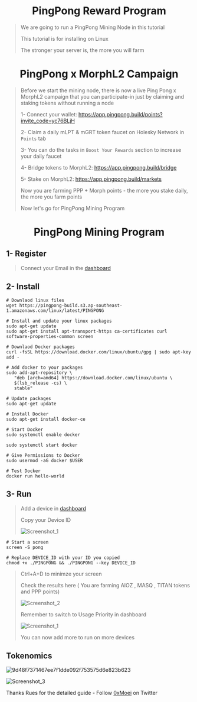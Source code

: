 <h1 align="center"> PingPong Reward Program </h1>

> We are going to run a PingPong Mining Node in this tutorial
>
> This tutorial is for installing on Linux
>
> The stronger your server is, the more you will farm

<h1 align="center"> PingPong x MorphL2 Campaign </h1>

> Before we start the mining node, there is now a live Ping Pong x MorphL2 campaign that you can participate-in just by claiming and staking tokens without running a node
>
> 1- Connect your wallet: https://app.pingpong.build/points?invite_code=yc76BLjH
>
> 2- Claim a daily mLPT & mGRT token faucet on Holesky Network in `Points` tab
>
> 3- You can do the tasks in `Boost Your Rewards` section to increase your daily faucet
>
> 4- Bridge tokens to MorphL2: https://app.pingpong.build/bridge
>
> 5- Stake on MorphL2: https://app.pingpong.build/markets
>
> Now you are farming PPP + Morph points - the more you stake daily, the more you farm points
>
> Now let's go for PingPong Mining Program

<h1 align="center"> PingPong Mining Program </h1>

## 1- Register
> Connect your Email in the [dashboard](https://harvester.pingpong.build/)

## 2- Install
```console
# Downlaod linux files
wget https://pingpong-build.s3.ap-southeast-1.amazonaws.com/linux/latest/PINGPONG
```

```console
# Install and update your linux packages
sudo apt-get update
sudo apt-get install apt-transport-https ca-certificates curl software-properties-common screen

# Downlaod Docker packages
curl -fsSL https://download.docker.com/linux/ubuntu/gpg | sudo apt-key add -

# Add docker to your packages
sudo add-apt-repository \
   "deb [arch=amd64] https://download.docker.com/linux/ubuntu \
   $(lsb_release -cs) \
   stable"

# Update packages
sudo apt-get update

# Install Docker
sudo apt-get install docker-ce

# Start Docker
sudo systemctl enable docker

sudo systemctl start docker

# Give Permissions to Docker
sudo usermod -aG docker $USER

# Test Docker
docker run hello-world
```

## 3- Run
> Add a device in [dashboard](https://harvester.pingpong.build/devices)
>
> Copy your Device ID
>
> ![Screenshot_1](https://github.com/0xmoei/pingpong-mining/assets/90371338/1b8a0269-8cf9-4eec-bab7-66744a933ffb)

```console
# Start a screen
screen -S pong
```

```console
# Replace DEVICE_ID with your ID you copied
chmod +x ./PINGPONG && ./PINGPONG --key DEVICE_ID
```

> Ctrl+A+D to minimze your screen
>
> Check the results here ( You are farming AIOZ , MASQ , TITAN tokens and PPP points)
>
> ![Screenshot_2](https://github.com/0xmoei/pingpong-mining/assets/90371338/0d1a0882-4063-4f5a-b27d-d8bb8d07fe4b)
>
> Remember to switch to Usage Priority in dashboard
>
> ![Screenshot_1](https://github.com/0xmoei/pingpong-mining/assets/90371338/20fa6191-9101-4c4d-8527-0fa9427f4cef)
>
>  You can now add more to run on more devices
>
## Tokenomics
![9d48f7371467ee7f1dde092f753575d6e823b623](https://github.com/0xmoei/pingpong-mining/assets/90371338/89053f18-368c-4d5f-b4c1-e53f274be08f)

![Screenshot_3](https://github.com/0xmoei/pingpong-mining/assets/90371338/b00abff6-a794-4176-838b-fb23e8b41d95)

Thanks Rues for the detailed guide - Follow [0xMoei](https://x.com/0xMoei) on Twitter

